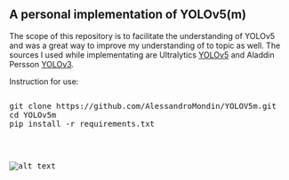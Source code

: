 ## A personal implementation of YOLOv5(m)

The scope of this repository is to facilitate the understanding of YOLOv5 and was a great way to improve my understanding of to topic as well. The sources I used while implementating are Ultralytics <a href="https://github.com/ultralytics/yolov5" target="_blank">YOLOv5</a> and Aladdin Persson <a href="https://github.com/aladdinpersson/Machine-Learning-Collection/tree/master/ML/Pytorch/object_detection/YOLOv3" target="_blank">YOLOv3</a>.

Instruction for use:
<pre>
<pre>git clone https://github.com/AlessandroMondin/YOLOV5m.git
<span class="pl-c1">cd</span> YOLOv5m
pip install -r requirements.txt</pre>

![alt text](https://github.com/AlessandroMondin/computer_vision/blob/main/yolov5/doc_files/yolo_v5_architecture.png)
